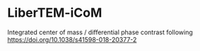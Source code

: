 # LiberTEM-iCoM
Integrated center of mass / differential phase contrast following https://doi.org/10.1038/s41598-018-20377-2
